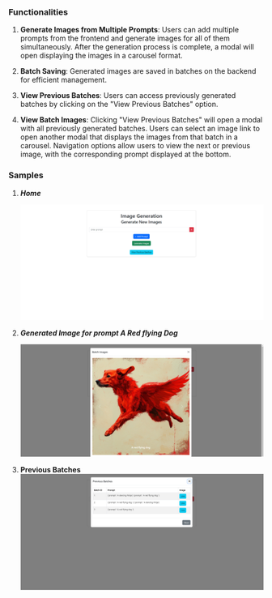 ### Functionalities

1. **Generate Images from Multiple Prompts**: Users can add multiple prompts from the frontend and generate images for all of them simultaneously. After the generation process is complete, a modal will open displaying the images in a carousel format.

2. **Batch Saving**: Generated images are saved in batches on the backend for efficient management.

3. **View Previous Batches**: Users can access previously generated batches by clicking on the "View Previous Batches" option.

4. **View Batch Images**: Clicking "View Previous Batches" will open a modal with all previously generated batches. Users can select an image link to open another modal that displays the images from that batch in a carousel. Navigation options allow users to view the next or previous image, with the corresponding prompt displayed at the bottom.


### Samples

1. ***Home***

    ![Home](./samples/home.png)

3. ***Generated Image for prompt A Red flying Dog***

    ![Generated Image](./samples/generated_image.png)


2. **Previous Batches**
    ![Previous Batches](./samples/previous_batches.png)


